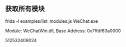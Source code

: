 ## 获取所有模块

frida -l examples/list_modules.js WeChat.exe

Module: WeChatWin.dll, Base Address: 0x7ffdf63a0000

512532409024
